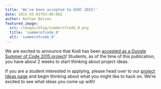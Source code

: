 ```yaml
---
title: 'We’ve been accepted to GSOC 2015!'
date: 2015-03-01T03:00:00Z
author: Nathan Betzen
featured_image:
  src: /images/blog/summerofcode_0.png
  title: 'summerofcode_0'
  alt: 'summerofcode_0'
---
```

We are excited to announce that Kodi has been [accepted as a Google Summer of Code 2015 project](http://www.google-melange.com/gsoc/org2/google/gsoc2015/kodi)! Students, as of the time of this publication, you have about 2 weeks to start thinking about project ideas.

 If you are a student interested in applying, please head over to our [project Ideas page](https://kodi.wiki/view/Google_Summer_of_Code/2015 "GSOC 2015 Kodi Ideas page") and begin thinking about what you might like to hack on. We’re excited to see what ideas you come up with!

  

  